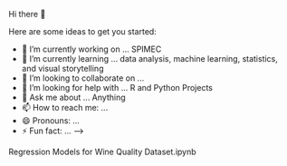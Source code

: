 Hi there 👋



Here are some ideas to get you started:

- 🔭 I’m currently working on ... SPIMEC
- 🌱 I’m currently learning ... data analysis, machine learning, statistics, and visual storytelling
- 👯 I’m looking to collaborate on ... 
- 🤔 I’m looking for help with ... R and Python Projects
- 💬 Ask me about ... Anything
- 📫 How to reach me: ...
- 😄 Pronouns: ...
- ⚡ Fun fact: ...
-->

Regression Models for Wine Quality Dataset.ipynb
